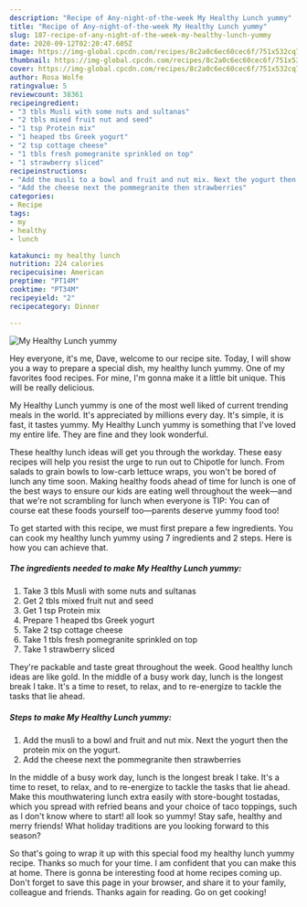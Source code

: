 ```yaml
---
description: "Recipe of Any-night-of-the-week My Healthy Lunch yummy"
title: "Recipe of Any-night-of-the-week My Healthy Lunch yummy"
slug: 187-recipe-of-any-night-of-the-week-my-healthy-lunch-yummy
date: 2020-09-12T02:20:47.605Z
image: https://img-global.cpcdn.com/recipes/8c2a0c6ec60cec6f/751x532cq70/my-healthy-lunch-yummy-recipe-main-photo.jpg
thumbnail: https://img-global.cpcdn.com/recipes/8c2a0c6ec60cec6f/751x532cq70/my-healthy-lunch-yummy-recipe-main-photo.jpg
cover: https://img-global.cpcdn.com/recipes/8c2a0c6ec60cec6f/751x532cq70/my-healthy-lunch-yummy-recipe-main-photo.jpg
author: Rosa Wolfe
ratingvalue: 5
reviewcount: 38361
recipeingredient:
- "3 tbls Musli with some nuts and sultanas"
- "2 tbls mixed fruit nut and seed"
- "1 tsp Protein mix"
- "1 heaped tbs Greek yogurt"
- "2 tsp cottage cheese"
- "1 tbls fresh pomegranite sprinkled on top"
- "1 strawberry sliced"
recipeinstructions:
- "Add the musli to a bowl and fruit and nut mix. Next the yogurt then the protein mix on the yogurt."
- "Add the cheese next the pommegranite then strawberries"
categories:
- Recipe
tags:
- my
- healthy
- lunch

katakunci: my healthy lunch 
nutrition: 224 calories
recipecuisine: American
preptime: "PT14M"
cooktime: "PT34M"
recipeyield: "2"
recipecategory: Dinner

---
```



![My Healthy Lunch yummy](https://img-global.cpcdn.com/recipes/8c2a0c6ec60cec6f/751x532cq70/my-healthy-lunch-yummy-recipe-main-photo.jpg)

Hey everyone, it's me, Dave, welcome to our recipe site. Today, I will show you a way to prepare a special dish, my healthy lunch yummy. One of my favorites food recipes. For mine, I'm gonna make it a little bit unique. This will be really delicious.

My Healthy Lunch yummy is one of the most well liked of current trending meals in the world. It's appreciated by millions every day. It's simple, it is fast, it tastes yummy. My Healthy Lunch yummy is something that I've loved my entire life. They are fine and they look wonderful.

These healthy lunch ideas will get you through the workday. These easy recipes will help you resist the urge to run out to Chipotle for lunch. From salads to grain bowls to low-carb lettuce wraps, you won&#39;t be bored of lunch any time soon. Making healthy foods ahead of time for lunch is one of the best ways to ensure our kids are eating well throughout the week—and that we&#39;re not scrambling for lunch when everyone is TIP: You can of course eat these foods yourself too—parents deserve yummy food too!


To get started with this recipe, we must first prepare a few ingredients. You can cook my healthy lunch yummy using 7 ingredients and 2 steps. Here is how you can achieve that.

<!--inarticleads1-->

##### The ingredients needed to make My Healthy Lunch yummy:

1. Take 3 tbls Musli with some nuts and sultanas
1. Get 2 tbls mixed fruit nut and seed
1. Get 1 tsp Protein mix
1. Prepare 1 heaped tbs Greek yogurt
1. Take 2 tsp cottage cheese
1. Take 1 tbls fresh pomegranite sprinkled on top
1. Take 1 strawberry sliced


They&#39;re packable and taste great throughout the week. Good healthy lunch ideas are like gold. In the middle of a busy work day, lunch is the longest break I take. It&#39;s a time to reset, to relax, and to re-energize to tackle the tasks that lie ahead. 

<!--inarticleads2-->

##### Steps to make My Healthy Lunch yummy:

1. Add the musli to a bowl and fruit and nut mix. Next the yogurt then the protein mix on the yogurt.
1. Add the cheese next the pommegranite then strawberries


In the middle of a busy work day, lunch is the longest break I take. It&#39;s a time to reset, to relax, and to re-energize to tackle the tasks that lie ahead. Make this mouthwatering lunch extra easily with store-bought tostadas, which you spread with refried beans and your choice of taco toppings, such as I don&#39;t know where to start! all look so yummy! Stay safe, healthy and merry friends! What holiday traditions are you looking forward to this season? 

So that's going to wrap it up with this special food my healthy lunch yummy recipe. Thanks so much for your time. I am confident that you can make this at home. There is gonna be interesting food at home recipes coming up. Don't forget to save this page in your browser, and share it to your family, colleague and friends. Thanks again for reading. Go on get cooking!
